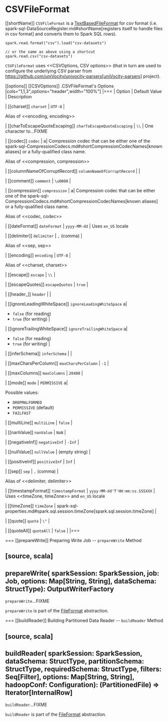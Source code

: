 # CSVFileFormat

[[shortName]]
`CSVFileFormat` is a [TextBasedFileFormat](TextBasedFileFormat.md) for *csv* format (i.e. spark-sql-DataSourceRegister.md#shortName[registers itself to handle files in csv format] and converts them to Spark SQL rows).

```text
spark.read.format("csv").load("csv-datasets")

// or the same as above using a shortcut
spark.read.csv("csv-datasets")
```

`CSVFileFormat` uses <<CSVOptions, CSV options>> (that in turn are used to configure the underlying CSV parser from https://github.com/uniVocity/univocity-parsers[uniVocity-parsers] project).

[[options]]
[[CSVOptions]]
.CSVFileFormat's Options
[cols="1,1,3",options="header",width="100%"]
|===
| Option
| Default Value
| Description

| [[charset]] `charset`
| `UTF-8`
|

Alias of <<encoding, encoding>>

| [[charToEscapeQuoteEscaping]] `charToEscapeQuoteEscaping`
| `\\`
| One character to...FIXME

| [[codec]] `codec`
|
a| Compression codec that can be either one of the spark-sql-CompressionCodecs.md#shortCompressionCodecNames[known aliases] or a fully-qualified class name.

Alias of <<compression, compression>>

| [[columnNameOfCorruptRecord]] `columnNameOfCorruptRecord`
|
|

| [[comment]] `comment`
| `\u0000`
|

| [[compression]] `compression`
|
a| Compression codec that can be either one of the spark-sql-CompressionCodecs.md#shortCompressionCodecNames[known aliases] or a fully-qualified class name.

Alias of <<codec, codec>>

| [[dateFormat]] `dateFormat`
| `yyyy-MM-dd`
| Uses `en_US` locale

| [[delimiter]] `delimiter`
| `,` (comma)
|

Alias of <<sep, sep>>

| [[encoding]] `encoding`
| `UTF-8`
|

Alias of <<charset, charset>>

| [[escape]] `escape`
| `\\`
|

| [[escapeQuotes]] `escapeQuotes`
| `true`
|

| [[header_]] `header`
|
|

| [[ignoreLeadingWhiteSpace]] `ignoreLeadingWhiteSpace`
a|
* `false` (for reading)
* `true` (for writing)
|

| [[ignoreTrailingWhiteSpace]] `ignoreTrailingWhiteSpace`
a|
* `false` (for reading)
* `true` (for writing)
|

| [[inferSchema]] `inferSchema`
|
|

| [[maxCharsPerColumn]] `maxCharsPerColumn`
| `-1`
|

| [[maxColumns]] `maxColumns`
| `20480`
|

| [[mode]] `mode`
| `PERMISSIVE`
a|

Possible values:

* `DROPMALFORMED`
* `PERMISSIVE` (default)
* `FAILFAST`

| [[multiLine]] `multiLine`
| `false`
|

| [[nanValue]] `nanValue`
| `NaN`
|

| [[negativeInf]] `negativeInf`
| `-Inf`
|

| [[nullValue]] `nullValue`
| (empty string)
|

| [[positiveInf]] `positiveInf`
| `Inf`
|

| [[sep]] `sep`
| `,` (comma)
|

Alias of <<delimiter, delimiter>>

| [[timestampFormat]] `timestampFormat`
| `yyyy-MM-dd'T'HH:mm:ss.SSSXXX`
| Uses <<timeZone, timeZone>> and `en_US` locale

| [[timeZone]] `timeZone`
| spark-sql-properties.md#spark.sql.session.timeZone[spark.sql.session.timeZone]
|

| [[quote]] `quote`
| `\"`
|

| [[quoteAll]] `quoteAll`
| `false`
|
|===

=== [[prepareWrite]] Preparing Write Job -- `prepareWrite` Method

[source, scala]
----
prepareWrite(
  sparkSession: SparkSession,
  job: Job,
  options: Map[String, String],
  dataSchema: StructType): OutputWriterFactory
----

`prepareWrite`...FIXME

`prepareWrite` is part of the [FileFormat](FileFormat.md#prepareWrite) abstraction.

=== [[buildReader]] Building Partitioned Data Reader -- `buildReader` Method

[source, scala]
----
buildReader(
  sparkSession: SparkSession,
  dataSchema: StructType,
  partitionSchema: StructType,
  requiredSchema: StructType,
  filters: Seq[Filter],
  options: Map[String, String],
  hadoopConf: Configuration): (PartitionedFile) => Iterator[InternalRow]
----

`buildReader`...FIXME

`buildReader` is part of the [FileFormat](FileFormat.md#buildReader) abstraction.
